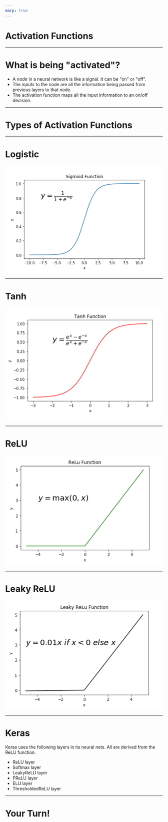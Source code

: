 ```yaml
---
marp: true
---
```


# Activation Functions

<!--
Activation functions are the "behind the scenes" cornerstone of neural networks.

-->

---

# What is being "activated"?

- A *node* in a neural network is like a signal. It can be "on" or "off".
- The *inputs* to the node are all the information being passed from previous layers to that node.
- The activation function maps all the input information to an on/off decision.

<!--
No need to go into too much detail. Suffice to say that an activation function returns 1 if the inputs signal something, and 0
otherwise.

-->

---

# Types of Activation Functions

<!--
Walk students through the most common activation functions. Direct students
[here](https://en.wikipedia.org/wiki/Activation_function#Comparison_of_activation_functions) for an exhaustive comparison of
the most popular activation functions.

-->

---

# Logistic

![](res/logistic.png)

<!--
This is the activation function used in logistic regression. It is also known as the sigmoid function.

Image Details:
* [logistic.png](https://opensource.google/docs/copyright/): Copyright Google

-->

---

# Tanh

![](res/tanh.png)

<!--
The tanh (or hyperbolic tangent) function is very popular for neural networks. It is what you will see in your colab.

Image Details:
* [tanh.png](https://opensource.google/docs/copyright/): Copyright Google

-->

---

# ReLU

![](res/relu.png)

<!--
This is the rectified linear unit (ReLu) function. It is also known as the "ramp" function, and is popular for speech
recognition.

Image Details:
* [relu.png](https://opensource.google/docs/copyright/): Copyright Google

-->

---

# Leaky ReLU

![](res/leaky_relu.png)

<!--
This is the leaky rectified linear unit (leaky ReLu) function. It is used alongside ReLU in keras and tensorflow increasingly.

Image Details:
* [leaky_relu.png](https://opensource.google/docs/copyright/): Copyright Google

-->

---

# Keras

Keras uses the following layers in its neural nets. All are derived from the ReLU function.

- ReLU layer
- Softmax layer
- LeakyReLU layer
- PReLU layer
- ELU layer
- ThresholdedReLU layer

<!--
See [here](https://keras.io/api/layers/activation_layers/) for more on how Keras uses activation functions in its neural nets.

-->

---

# Your Turn!

<!--
Direct students to the colab, where they will apply an RNN to predict a stock price.

-->
